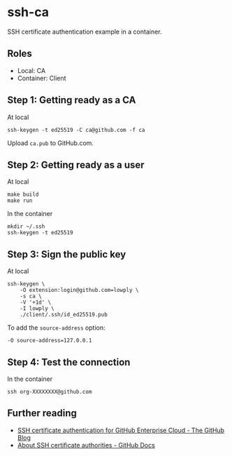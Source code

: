# ssh-ca

SSH certificate authentication example in a container.

## Roles

- Local: CA
- Container: Client

## Step 1: Getting ready as a CA

At local

```
ssh-keygen -t ed25519 -C ca@github.com -f ca
```

Upload `ca.pub` to GitHub.com.

## Step 2: Getting ready as a user

At local

```
make build
make run
```

In the container

```
mkdir ~/.ssh
ssh-keygen -t ed25519
```

## Step 3: Sign the public key

At local

```
ssh-keygen \
    -O extension:login@github.com=lowply \
    -s ca \
    -V '+1d' \
    -I lowply \
    ./client/.ssh/id_ed25519.pub
```

To add the `source-address` option:

```
-O source-address=127.0.0.1
```

## Step 4: Test the connection

In the container

```
ssh org-XXXXXXXX@github.com
```

## Further reading

- [SSH certificate authentication for GitHub Enterprise Cloud - The GitHub Blog](https://github.blog/2019-08-14-ssh-certificate-authentication-for-github-enterprise-cloud/)
- [About SSH certificate authorities - GitHub Docs](https://docs.github.com/en/github/setting-up-and-managing-organizations-and-teams/about-ssh-certificate-authorities)
